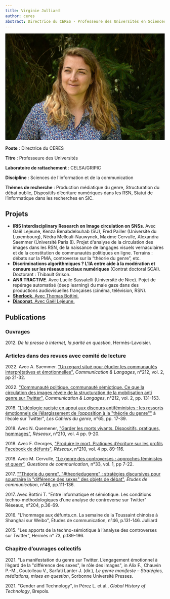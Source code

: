 ```yaml
---
title: Virginie Julliard
author: ceres
abstract: Directrice du CERES - Professeure des Universités en Sciences de l'information et de la communication
---
```


![](julliard_virginie.png)

**Poste** : Directrice du CERES

**Titre** : Professeure des Universités

**Laboratoire de rattachement** : CELSA/GRIPIC

**Discipline** : Sciences de l'information et de la communication

**Thèmes de recherche** : Production médiatique du genre, Structuration du débat public, Dispositifs d’écriture numériques dans les RSN, Statut de l’informatique dans les recherches en SIC.

## Projets

- **IRIS Interdisciplinary Research on Image circulation on SNSs**. Avec Gaël Lejeune, Kenza Benabdelouhab (SU), Fred Pailler (Université du Luxembourg),  Nédra Mellouli-Nauwynck, Maxime Cervulle, Alexandra Saemmer (Université Paris 8). Projet d'analyse de la circulation des images dans les RSN, de la naissance de langages visuels vernaculaires et de la constitution de communautés politiques en ligne. Terrains : débats sur la PMA, controverse sur la “théorie du genre”, etc.
- **Discriminations algorithmiques ? L’IA entre aide à la modération et censure sur les réseaux sociaux numériques** (Contrat doctoral SCAI). Doctorant : Thibault Grison.
- **ANR TRACTIVE**. Avec Lucile Sassatelli (Université de Nice). Pojet de repérage automatisé (deep learning) du male gaze dans des productions audiovisuelles françaises (cinéma, télévision, RSN).
- [**Sherlock**. Avec Thomas Bottini.](lienverspagedethomas)
- [**Diaconat**. Avec Gaël Lejeune.](lienverspagededaniel)

## Publications

### Ouvrages

2012\. *De la presse à internet, la parité en question*, Hermès-Lavoisier. 

### Articles dans des revues avec comité de lecture

2022\. Avec A. Saemmer. ["Un regard situé pour étudier les communautés interprétatives et émotionnelles"](https://www.cairn.info/revue-communication-et-langages-2022-2-page-21.htm), *Communication & Langages*, n°212, vol. 2, pp 21-32.

2022\. ["Communauté politique, communauté sémiotique. Ce que la circulation des images révèle de la structuration de la mobilisation anti genre sur Twitter"](https://www.cairn.info/revue-communication-et-langages-2022-2-page-131.htm), *Communication & Langages*, n°212, vol. 2, pp. 131-153.

2018\. ["L’idéologie raciste en appui aux discours antiféministes : les ressorts émotionnels de l’élargissement de l’opposition à la "théorie du genre""](https://www.cairn.info/revue-cahiers-du-genre-2018-2-page-17.htm) à l’école sur Twitter", *Les Cahiers du genre*, n°65, pp. 17-39.

2018\. Avec N. Quemener, ["Garder les morts vivants. Dispositifs, pratiques, hommages"](https://www.cairn.info/revue-reseaux-2018-4-page-9.htm), *Réseaux*, n°210, vol. 4 pp. 9-20.

2018\. Avec F. Georges, ["Produire le mort. Pratiques d’écriture sur les profils Facebook de défunts"](https://www.cairn.info/revue-reseaux-2018-4-page-89.htm), *Réseaux*, n°210, vol. 4 pp. 89-116.

2018\. Avec M. Cervulle, ["Le genre des controverses : approches féministes et *queer*"](https://www.cairn.info/revue-questions-de-communication-2018-1-page-7.htm), *Questions de communication*, n°33, vol. 1, pp 7-22.

2017\. [""Théorie du genre", "#theoriedugenre" : stratégies discursives pour soustraire la "différence des sexes" des objets de débat"](https://www.cairn.info/publications-de-Julliard-Virginie--108805.htm?ora.z_ref=cairnSearchAutocomplete), *Études de communication*, n°48, pp.111-136.

2017\. Avec Bottini T. "Entre informatique et sémiotique. Les conditions techno-méthodologiques d’une analyse de controverse sur Twitter" Réseaux, n°204, p.36-69.

2016\. "L’hommage aux défunts.cn. La semaine de la Toussaint chinoise à Shanghai sur Weibo", Études de communication, n°46, p.131-146. Julliard 

2015\. "Les apports de la techno-sémiotique à l’analyse des controverses sur Twitter", Hermès n° 73, p.189-196.

### Chapitre d’ouvrages collectifs

2021\. "La manifestation du genre sur Twitter. L’engagement émotionnel à l’égard de la "différence des sexes", le rôle des images", in Alix F., Chauvin P.-M., Coutolleau V., Sarfati Lanter J. (dir.), *Le genre manifeste – Stratégies, médiations, mises en question*, Sorbonne Université Presses.

2021\. "Gender and Technology", in Pérez L. et al., *Global History of Technology*, Brepols.
